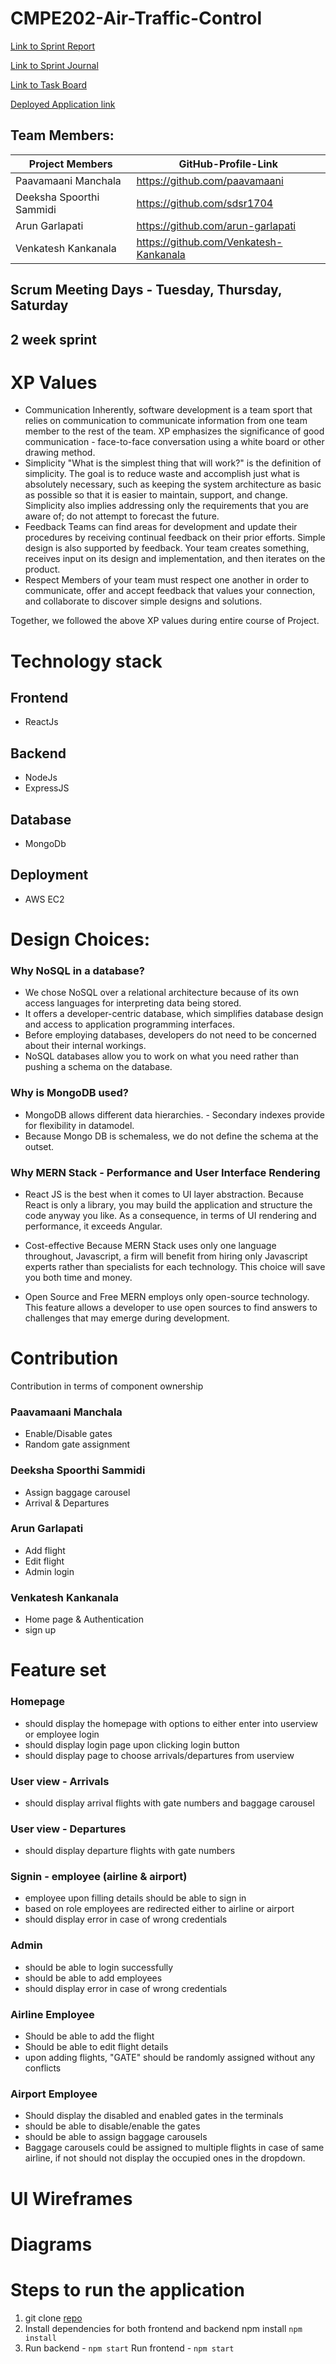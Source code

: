 # CMPE202-Air-Traffic-Control

[Link to Sprint Report](https://docs.google.com/spreadsheets/d/1mvWnd-HJT9EoHF7PwS7zOvFDFoP84AuZNkjxf5H9ZCM/edit?usp=sharing) 

[Link to Sprint Journal](https://docs.google.com/spreadsheets/d/1niEOolo8XTF8XMcAborXSGIpgGHB62KjuzCzXDKLGhE/edit?usp=sharing)

[Link to Task Board](https://github.com/orgs/gopinathsjsu/projects/65)

[Deployed Application link](http://cmpe-202-421583512.us-east-1.elb.amazonaws.com:3000/home)

## Team Members:
| Project Members | GitHub-Profile-Link | 
| ----- | ----- |
| Paavamaani Manchala | https://github.com/paavamaani |
| Deeksha Spoorthi Sammidi | https://github.com/sdsr1704 |
| Arun Garlapati | https://github.com/arun-garlapati |
| Venkatesh Kankanala | https://github.com/Venkatesh-Kankanala |

## Scrum Meeting Days - Tuesday, Thursday, Saturday
## 2 week sprint

# XP Values

- Communication
Inherently, software development is a team sport that relies on communication to communicate information from one team member to the rest of the team. XP emphasizes the significance of good communication - face-to-face conversation using a white board or other drawing method.
- Simplicity
"What is the simplest thing that will work?" is the definition of simplicity. The goal is to reduce waste and accomplish just what is absolutely necessary, such as keeping the system architecture as basic as possible so that it is easier to maintain, support, and change. Simplicity also implies addressing only the requirements that you are aware of; do not attempt to forecast the future.
- Feedback
Teams can find areas for development and update their procedures by receiving continual feedback on their prior efforts. Simple design is also supported by feedback. Your team creates something, receives input on its design and implementation, and then iterates on the product.
- Respect
Members of your team must respect one another in order to communicate, offer and accept feedback that values your connection, and collaborate to discover simple designs and solutions.

Together, we followed the above XP values during entire course of Project.


# Technology stack

## Frontend

- ReactJs

## Backend

- NodeJs
- ExpressJS

## Database

- MongoDb

## Deployment

- AWS EC2

# Design Choices:

### Why NoSQL in a database?

- We chose NoSQL over a relational architecture because of its own access languages for interpreting data being stored.
- It offers a developer-centric database, which simplifies database design and access to application programming interfaces.
- Before employing databases, developers do not need to be concerned about their internal workings.
- NoSQL databases allow you to work on what you need rather than pushing a schema on the database.

### Why is MongoDB used?

- MongoDB allows different data hierarchies. - Secondary indexes provide for flexibility in datamodel.
- Because Mongo DB is schemaless, we do not define the schema at the outset.

### Why MERN Stack - Performance and User Interface Rendering
- React JS is the best when it comes to UI layer abstraction. Because React is only a library, you may build the application and structure the code anyway you like. As a consequence, in terms of UI rendering and performance, it exceeds Angular.

- Cost-effective
Because MERN Stack uses only one language throughout, Javascript, a firm will benefit from hiring only Javascript experts rather than specialists for each technology. This choice will save you both time and money.

- Open Source and Free
MERN employs only open-source technology. This feature allows a developer to use open sources to find answers to challenges that may emerge during development.

# Contribution
Contribution in terms of component ownership
### Paavamaani Manchala 
- Enable/Disable gates
- Random gate assignment
### Deeksha Spoorthi Sammidi 
- Assign baggage carousel
- Arrival & Departures
### Arun Garlapati
- Add flight
- Edit flight
- Admin login
### Venkatesh Kankanala
- Home page & Authentication
- sign up

# Feature set

### Homepage
- should display the homepage with options to either enter into userview or employee login
- should display login page upon clicking login button
- should display page to choose arrivals/departures from userview
### User view - Arrivals
- should display arrival flights with gate numbers and baggage carousel
### User view - Departures
- should display departure flights with gate numbers
### Signin - employee (airline & airport)
- employee upon filling details should be able to sign in
- based on role employees are redirected either to airline or airport
- should display error in case of wrong credentials
### Admin 
- should be able to login successfully
- should be able to add employees
- should display error in case of wrong credentials
### Airline Employee
- Should be able to add the flight
- Should be able to edit flight details
- upon adding flights, "GATE" should be randomly assigned without any conflicts
### Airport Employee
- Should display the disabled and enabled gates in the terminals
- should be able to disable/enable the gates
- should be able to assign baggage carousels 
- Baggage carousels could be assigned to multiple flights in case of same airline, if not should not display the occupied ones in the dropdown.

# UI Wireframes

# Diagrams

# Steps to run the application
1. git clone [repo](https://github.com/gopinathsjsu/team-project-team-thirteen.git)
2. Install dependencies for both frontend and backend npm install ```npm install```
3. Run backend - ```npm start``` 
   Run frontend - ```npm start```
